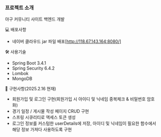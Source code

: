
### 프로젝트 소개

야구 커뮤니티 사이트 백엔드 개발

💻 배포사항

- 네이버 클라우드 jar 파일 배포[http://118.67.143.164:8080/]

🛠️ 사용기술
- Spring Boot 3.4.1
- Spring Security 6.4.2
- Lombok
- MongoDB

🔨 구현사항(2025.2.16 현재)

- 회원가입 및 로그인 구현(회원가입 시 아이디 및 닉네임 중복체크 & 비밀번호 암호화)
- 경기 일정 / 게시물 작성 페이지 CRUD 구현
- 스프링 시큐리티로 액세스 토큰 생성
- 로그인 정보를 커스텀한 userDetails에 저장, 아이디 및 닉네임이 필요한 함수에서 해당 정보 가져다 사용하도록 구현


